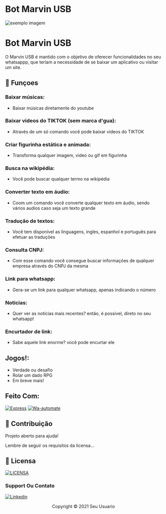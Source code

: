 # Bot Marvin USB
 
<img src="exemplo-image.png" alt="exemplo imagem">

# Bot Marvin USB

O Marvin USB é mantido com o objetivo de oferecer funcionalidades no seu whatsappp, que teriam a necessidade de se baixar um aplicativo ou visitar um site.

## 🔧 Funçoes

### Baixar músicas:
- Baixar músicas diretamente do youtube

### Baixar videos do TIKTOK (sem marca d'gua):
- Através de um só comando você pode baixar videos do TIKTOK

### Criar figurinha estática e animada:
- Transforma qualquer imagem, video ou gif em figurinha

### Busca na wikipédia:
- Você pode buscar qualquer termo na wikipédia

### Converter texto em áudio:
- Coom um comando você converte qualquer texto em áudio, sendo vários audios caso seja um texto grande

### Tradução de textos:
- Você tem disponível as linguagens, ingles, espanhol e português para efetuar as traduções

### Consulta CNPJ:
- Com esse comando você consegue buscar informações de qualquer empresa através do CNPJ da mesma

### Link para whatsapp:
- Gera-se um link para qualquer whatsapp, apenas indicando o número

### Noticias:
- Quer ver as notícias mais recentes? então, é possível, direto no seu whatsapp!

### Encurtador de link:
- Sabe aquele link enorme? você pode encurtar ele

## Jogos!:
- Verdade ou desafio
- Rolar um dado RPG
- Em breve mais!

## Feito Com:
[![Express](https://img.shields.io/badge/Express-%5E4.17.1-as)](https://www.npmjs.com/package/express)
[![Wa-automate](https://img.shields.io/badge/wa--automate-%5E4.30.0-as)](https://github.com/open-wa/wa-automate-nodejs)

## 🤝 Contribuição

Projeto aberto para ajuda!

Lembre de seguir os requisitos da licensa...

## 🔖 Licensa
[![LICENSA](https://img.shields.io/badge/Custom_GPL_3.0-E58080?style=for-the-badge&logo=bookstack&logoColor=white)](/LICENSE)


### Support Ou Contato

[![Linkedin](https://img.shields.io/badge/LinkedIn-0077B5?style=for-the-badge&logo=linkedin&logoColor=white)](https://www.linkedin.com/in/eduardo-bezerra-78957216b/)

<p align="center">Copyright © 2021 Seu Usuario</p>
